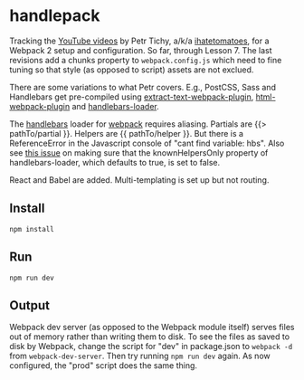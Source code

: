 # handlepack

Tracking the [YouTube videos](https://www.youtube.com/playlist?list=PLkEZWD8wbltnRp6nRR8kv97RbpcUdNawY) by Petr Tichy, a/k/a [ihatetomatoes](https://ihatetomatoes.net/), for a Webpack 2 setup and configuration. So far, through Lesson 7. The last revisions add a chunks property to `webpack.config.js` which need to fine tuning so that style (as opposed to script) assets are not exclued.

There are some variations to what Petr covers. E.g., PostCSS, Sass and Handlebars get pre-compiled using [extract-text-webpack-plugin](https://www.npmjs.com/package/extract-text-webpack-plugin), [html-webpack-plugin](https://github.com/jantimon/html-webpack-plugin) and [handlebars-loader](https://github.com/pcardune/handlebars-loader).

The [handlebars](http://handlebarsjs.com) loader for [webpack](https://github.com/webpack/webpack) requires aliasing. Partials are {{> pathTo/partial }}. Helpers are {{ pathTo/helper }}. But there is a ReferenceError in the Javascript console of "cant find variable: hbs". Also see [this issue](https://github.com/pcardune/handlebars-loader/issues/118) on making sure that the knownHelpersOnly property of handlebars-loader, which defaults to true, is set to false.

React and Babel are added. Multi-templating is set up but not routing. 

## Install

`npm install`

## Run

`npm run dev`

## Output

Webpack dev server (as opposed to the Webpack module itself) serves files out of memory rather than writing them to disk. To see the files as saved to disk by Webpack, change the script for "dev" in package.json to `webpack -d` from `webpack-dev-server`.  Then try running `npm run dev` again. As now configured, the "prod" script does the same thing.
